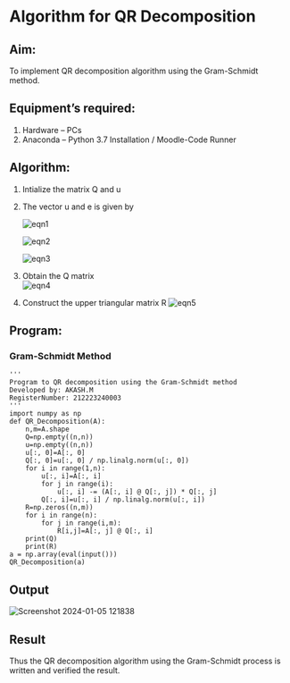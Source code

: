 # Algorithm for QR Decomposition
## Aim:
To implement QR decomposition algorithm using the Gram-Schmidt method.
## Equipment’s required:
1.	Hardware – PCs
2.	Anaconda – Python 3.7 Installation / Moodle-Code Runner
## Algorithm:
1.	Intialize the matrix Q and u
2.	The vector u and e is given by

    ![eqn1](./ex4.jpg)

    ![eqn2](./ex6.jpg)

    ![eqn3](./ex3.jpg)

3.	Obtain the Q matrix   
    ![eqn4](./ex1.jpg)
4.	Construct the upper triangular matrix R
    ![eqn5](./ex2.jpg)



## Program:
### Gram-Schmidt Method
```
''' 
Program to QR decomposition using the Gram-Schmidt method
Developed by: AKASH.M
RegisterNumber: 212223240003
'''
import numpy as np
def QR_Decomposition(A):
    n,m=A.shape
    Q=np.empty((n,n))
    u=np.empty((n,n))
    u[:, 0]=A[:, 0]
    Q[:, 0]=u[:, 0] / np.linalg.norm(u[:, 0])
    for i in range(1,n):
        u[:, i]=A[:, i]
        for j in range(i):
            u[:, i] -= (A[:, i] @ Q[:, j]) * Q[:, j]
        Q[:, i]=u[:, i] / np.linalg.norm(u[:, i])
    R=np.zeros((n,m))
    for i in range(n):
        for j in range(i,m):
            R[i,j]=A[:, j] @ Q[:, i]
    print(Q)
    print(R)
a = np.array(eval(input()))
QR_Decomposition(a)
```

## Output
![Screenshot 2024-01-05 121838](https://github.com/akashmano/QRdecomposition/assets/137408306/b159f5b4-5ae2-4de3-bd42-92a1f689b270)

## Result
Thus the QR decomposition algorithm using the Gram-Schmidt process is written and verified the result.
